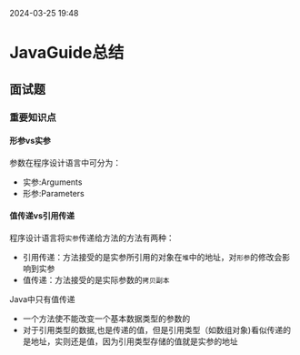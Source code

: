 2024-03-25 19:48
# JavaGuide总结

## 面试题

### 重要知识点
#### 形参vs实参
参数在程序设计语言中可分为：
- 实参:Arguments
- 形参:Parameters

#### 值传递vs引用传递
程序设计语言将`实参`传递给方法的方法有两种：
- 引用传递：方法接受的是实参所引用的对象在`堆`中的地址，对`形参`的修改会影响到实参
- 值传递：方法接受的是实际参数的`拷贝副本`

Java中只有值传递
- 一个方法使不能改变一个基本数据类型的参数的
- 对于引用类型的数据,也是传递的值，但是引用类型（如数组对象)看似传递的是地址，实则还是值，因为引用类型存储的值就是实参的地址







